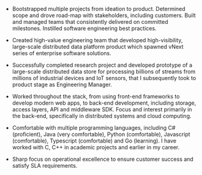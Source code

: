 - Bootstrapped multiple projects from ideation to product. Determined scope and drove road-map with stakeholders, including customers. Built and managed teams that consistently delivered on committed milestones. Instilled software engineering best practices.

- Created high-value engineering team that developed high-visibility, large-scale distributed data platform product which spawned vNext series of enterprise software solutions.

- Successfully completed research project and developed prototype of a large-scale distributed data store for processing billions of streams from millions of industrial devices and IoT sensors, that I subsequently took to product stage as Engineering Manager.

- Worked throughout the stack, from using front-end frameworks to develop modern web apps, to back-end development, including storage, access layers, API and middleware SDK. Focus and interest primarily in the back-end, specifically in distributed systems and cloud computing.

- Comfortable with multiple programming languages, including C# (proficient), Java (very comfortable), Python (comfortable), Javascript (comfortable), Typescript (comfortable) and Go (learning). I have worked with C, C++ in academic projects and earlier in my career.

- Sharp focus on operational excellence to ensure customer success and satisfy SLA requirements.
